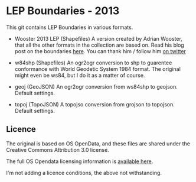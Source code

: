 LEP Boundaries - 2013
=====================

This git contains LEP Boundaries in various formats.

  - Wooster 2013 LEP (Shapefiles)
    A version created by Adrian Wooster, that all the other formats in the collection are based on. Read his blog post on the boundaries [here](http://wooster.org.uk/2013/10/local-enterprise-partnership-gis-files/). You can thank him / follow him [on twitter](https://twitter.com/awooster)

  - w84shp  (Shapefiles)
    An ogr2ogr conversion to shp to guarentee conformance with World Geodetic System 1984 format. The original might even be ws84, but I do it as a matter of course.

  - geoj (GeoJSON)
    An ogr2ogr conversion from ws84shp to geojson. Default settings.

  - topoj (TopoJSON)
    A topojso conversion from grojson to topojson. Default settings.

Licence
-------

The original is based on OS OpenData, and these files are shared under the Creative Commons Attribution 3.0 license.

The full OS Opendata licensing information is [available here](http://www.ordnancesurvey.co.uk/business-and-government/licensing/using-creating-data-with-os-products/index.html).

I'm not adding a licence conditions, the above not withstanding.